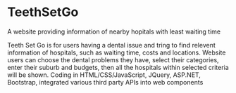 # TeethSetGo
A website providing information of nearby hopitals with least waiting time

Teeth Set Go is for users having a dental issue and tring to find relevent information of hospitals, such as waiting time, costs and locations.
Website users can choose the dental problems they have, select their categories, enter their suburb and budgets, then all the hospitals within selected criteria will be shown. 
Coding in HTML/CSS/JavaScript, JQuery, ASP.NET, Bootstrap, integrated various third party APIs into web components
